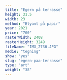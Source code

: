 ```yaml
---
title: "Egern på terrasse"
height: 31.5
width: 23
method: "Blyant på papir"
year: 2021
price: "700"
rasterWidth: 2408
rasterHeight: 3249
fileName: "IMG_2736.JPG"
medie: "tegning"
show: "yes"
slug: "egern-paa-terrasse"
type: "art"
weight: "38"
---
```

